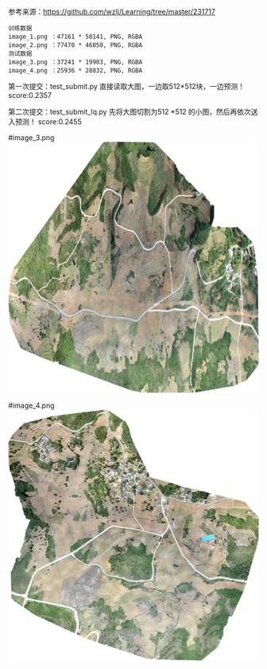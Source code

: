 参考来源：https://github.com/wzlj/Learning/tree/master/231717
```
训练数据
image_1.png ：47161 * 50141, PNG, RGBA
image_2.png ：77470 * 46050, PNG, RGBA
测试数据
image_3.png ：37241 * 19903, PNG, RGBA
image_4.png ：25936 * 28832, PNG, RGBA
```
第一次提交：test_submit.py
直接读取大图，一边取512*512块，一边预测！
score:0.2357

第二次提交：test_submit_lq.py
先将大图切割为512 *512 的小图，然后再依次送入预测！
score:0.2455

#image_3.png
![mage](https://github.com/liuliu408/20190719/blob/master/utils/image_3_resize.png)


#image_4.png
![image](https://github.com/liuliu408/20190719/blob/master/utils/image_4_resize.png)
